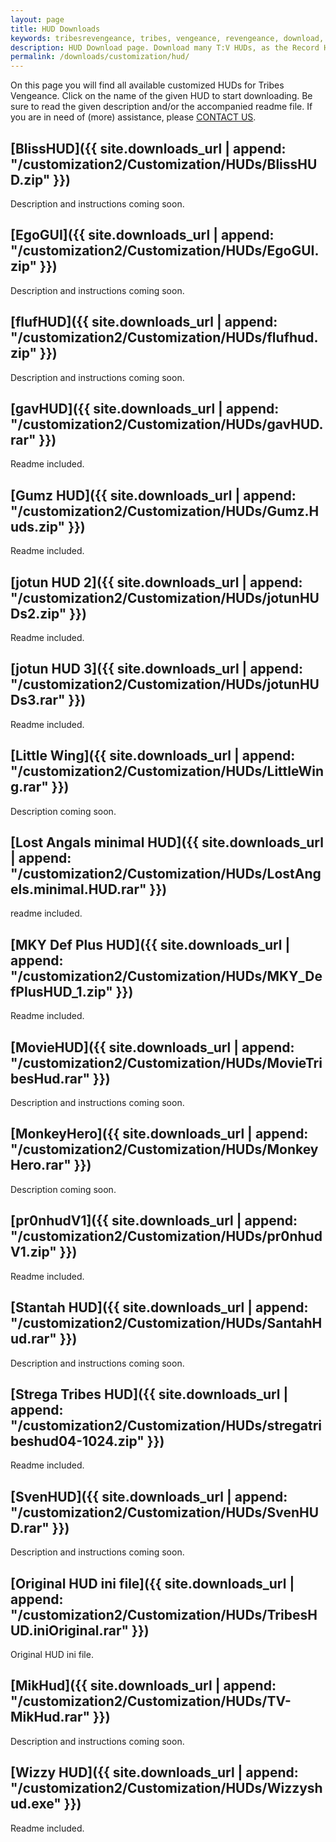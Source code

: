 ```yaml
---
layout: page
title: HUD Downloads
keywords: tribesrevengeance, tribes, vengeance, revengeance, download, hud, heads, up, display, GUI, interfce, user, record
description: HUD Download page. Download many T:V HUDs, as the Record HUD, Defauld+ HUD and much more!
permalink: /downloads/customization/hud/
---
```


On this page you will find all available customized HUDs for Tribes Vengeance. Click on the name of the given HUD to start downloading. Be sure to read the given description and/or the accompanied readme file. If you are in need of (more) assistance, please [CONTACT US](/contact).


## [BlissHUD]({{ site.downloads_url | append: "/customization2/Customization/HUDs/BlissHUD.zip" }})

Description and instructions coming soon.

  
  

## [EgoGUI]({{ site.downloads_url | append: "/customization2/Customization/HUDs/EgoGUI.zip" }})

Description and instructions coming soon.

  
  

## [flufHUD]({{ site.downloads_url | append: "/customization2/Customization/HUDs/flufhud.zip" }})

Description and instructions coming soon.

  
  

## [gavHUD]({{ site.downloads_url | append: "/customization2/Customization/HUDs/gavHUD.rar" }})

Readme included.

  
  

## [Gumz HUD]({{ site.downloads_url | append: "/customization2/Customization/HUDs/Gumz.Huds.zip" }})

Readme included.

  
  

## [jotun HUD 2]({{ site.downloads_url | append: "/customization2/Customization/HUDs/jotunHUDs2.zip" }})

Readme included.

  
  

## [jotun HUD 3]({{ site.downloads_url | append: "/customization2/Customization/HUDs/jotunHUDs3.rar" }})

Readme included.

  
  

## [Little Wing]({{ site.downloads_url | append: "/customization2/Customization/HUDs/LittleWing.rar" }})

Description coming soon.

  
  

## [Lost Angals minimal HUD]({{ site.downloads_url | append: "/customization2/Customization/HUDs/LostAngels.minimal.HUD.rar" }})

readme included.

  
  

## [MKY Def Plus HUD]({{ site.downloads_url | append: "/customization2/Customization/HUDs/MKY_DefPlusHUD_1.zip" }})

Readme included.

  
  

## [MovieHUD]({{ site.downloads_url | append: "/customization2/Customization/HUDs/MovieTribesHud.rar" }})

Description and instructions coming soon.

  
  

## [MonkeyHero]({{ site.downloads_url | append: "/customization2/Customization/HUDs/MonkeyHero.rar" }})

Description coming soon.

  
  

## [pr0nhudV1]({{ site.downloads_url | append: "/customization2/Customization/HUDs/pr0nhudV1.zip" }})

Readme included.

  
  

## [Stantah HUD]({{ site.downloads_url | append: "/customization2/Customization/HUDs/SantahHud.rar" }})

Description and instructions coming soon.

  
  

## [Strega Tribes HUD]({{ site.downloads_url | append: "/customization2/Customization/HUDs/stregatribeshud04-1024.zip" }})

Readme included.

  
  

## [SvenHUD]({{ site.downloads_url | append: "/customization2/Customization/HUDs/SvenHUD.rar" }})

Description and instructions coming soon.

  
  

## [Original HUD ini file]({{ site.downloads_url | append: "/customization2/Customization/HUDs/TribesHUD.iniOriginal.rar" }})

Original HUD ini file.

  
  

## [MikHud]({{ site.downloads_url | append: "/customization2/Customization/HUDs/TV-MikHud.rar" }})

Description and instructions coming soon.

  
  

## [Wizzy HUD]({{ site.downloads_url | append: "/customization2/Customization/HUDs/Wizzyshud.exe" }})

Readme included.

